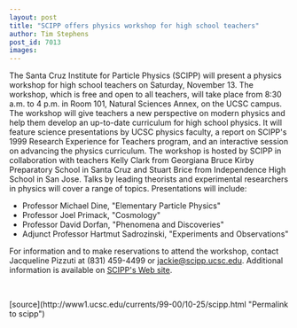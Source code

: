 ```yaml
---
layout: post
title: "SCIPP offers physics workshop for high school teachers"
author: Tim Stephens
post_id: 7013
images:
---
```


<p>
  The Santa Cruz Institute for Particle Physics (SCIPP) will present a physics workshop for high school teachers on Saturday, November 13. The workshop, which is free and open to all teachers, will take place from 8:30 a.m. to 4 p.m. in Room 101, Natural Sciences Annex, on the UCSC campus. The workshop will give teachers a new perspective on modern physics and help them develop an up-to-date curriculum for high school physics. It will feature science presentations by UCSC physics faculty, a report on SCIPP's 1999 Research Experience for Teachers program, and an interactive session on advancing the physics curriculum. The workshop is hosted by SCIPP in collaboration with teachers Kelly Clark from Georgiana Bruce Kirby Preparatory School in Santa Cruz and Stuart Brice from Independence High School in San Jose. Talks by leading theorists and experimental researchers in physics will cover a range of topics. Presentations will include:
</p>
<ul>
  <li>Professor Michael Dine, "Elementary Particle Physics"
  </li>
  <li>Professor Joel Primack, "Cosmology"
  </li>
  <li>Professor David Dorfan, "Phenomena and Discoveries"
  </li>
  <li>Adjunct Professor Hartmut Sadrozinski, "Experiments and Observations"
  </li>
</ul>
<p>
  For information and to make reservations to attend the workshop, contact Jacqueline Pizzuti at (831) 459-4499 or <a href="mailto:jackie@scipp.ucsc.edu">jackie@scipp.ucsc.edu</a>. Additional information is available on <a href="http://scipp.ucsc.edu">SCIPP's Web site</a>.
</p>
<p>
  <br>

</p>
[source](http://www1.ucsc.edu/currents/99-00/10-25/scipp.html "Permalink to scipp")
